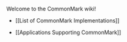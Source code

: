 Welcome to the CommonMark wiki!

- [[List of CommonMark Implementations]]

- [[Applications Supporting CommonMark]]
